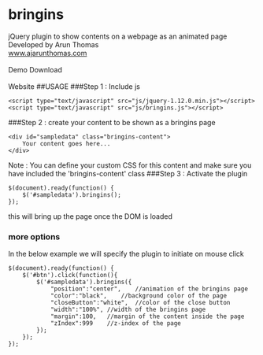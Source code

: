 # bringins
 jQuery plugin to show contents on a webpage as an animated page
<br>
Developed by Arun Thomas
<br>
www.ajarunthomas.com
<br>
<br>
<a href="http://www.ajarunthomas.com/jquery/bringins/demo/" target="_blank" style="text-decoration:none">Demo</a>
<a download href="http://www.ajarunthomas.com/jquery/bringins/js/bringins.js" target="_blank" style="text-decoration:none">Download</a>
<br><br>
<a href="http://www.ajarunthomas.com/jquery/bringins/" target="_blank" style="text-decoration:none">Website</a>
##USAGE
###Step 1 : Include js
```
<script type="text/javascript" src="js/jquery-1.12.0.min.js"></script>
<script type="text/javascript" src="js/bringins.js"></script>
```
###Step 2 : create your content to be shown as a bringins page
```
<div id="sampledata" class="bringins-content">
    Your content goes here...
</div>
```
Note : You can define your custom CSS for this content and make sure you have included the 'bringins-content' class
###Step 3 : Activate the plugin
```
$(document).ready(function() {
    $('#sampledata').bringins();
});
```
this will bring up the page once the DOM is loaded
### more options
In the below example we will specify the plugin to initiate on mouse click
```
$(document).ready(function() {  
    $('#btn').click(function(){
        $('#sampledata').bringins({
            "position":"center",    //animation of the bringins page
            "color":"black",    //background color of the page
            "closeButton":"white",  //color of the close button
            "width":"100%", //width of the bringins page
            "margin":100,   //margin of the content inside the page
            "zIndex":999    //z-index of the page
        });
    });     
}); 
```
